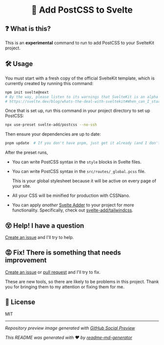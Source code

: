 <h1 align="center">🔺 Add PostCSS to Svelte</h1>

## ❓ What is this?
This is an **experimental** command to run to add PostCSS to your SvelteKit project.

## 🛠 Usage
You must start with a fresh copy of the official SvelteKit template, which is currently created by running this command:
```sh
npm init svelte@next
# By the way, please listen to its warnings that SvelteKit is an alpha project
# https://svelte.dev/blog/whats-the-deal-with-sveltekit#When_can_I_start_using_it
```

Once that is set up, run this command in your project directory to set up PostCSS:
```sh
npx use-preset svelte-add/postcss --no-ssh
```

Then ensure your dependencies are up to date:
```sh
pnpm update  # If you don't have pnpm, just get it already (and I don't know the npm equivalent of this command)
```

After the preset runs,
* You can write PostCSS syntax in the `style` blocks in Svelte files.

* You can write PostCSS syntax in the `src/routes/_global.pcss` file.
  
  This is your global stylesheet because it will be active on every page of your site.

* All your CSS will be minified for production with CSSNano.

* You can apply *another* [Svelte Adder](https://github.com/svelte-add/svelte-adders) to your project for more functionality. Specifically, check out [svelte-add/tailwindcss](https://github.com/svelte-add/tailwindcss).

## 😵 Help! I have a question
[Create an issue](https://github.com/svelte-add/postcss/issues/new) and I'll try to help.

## 😡 Fix! There is something that needs improvement
[Create an issue](https://github.com/svelte-add/postcss/issues/new) or [pull request](https://github.com/svelte-add/postcss/pulls) and I'll try to fix.

These are new tools, so there are likely to be problems in this project. Thank you for bringing them to my attention or fixing them for me.

## 📄 License
MIT

---

*Repository preview image generated with [GitHub Social Preview](https://social-preview.pqt.dev/)*

_This README was generated with ❤️ by [readme-md-generator](https://github.com/kefranabg/readme-md-generator)_
